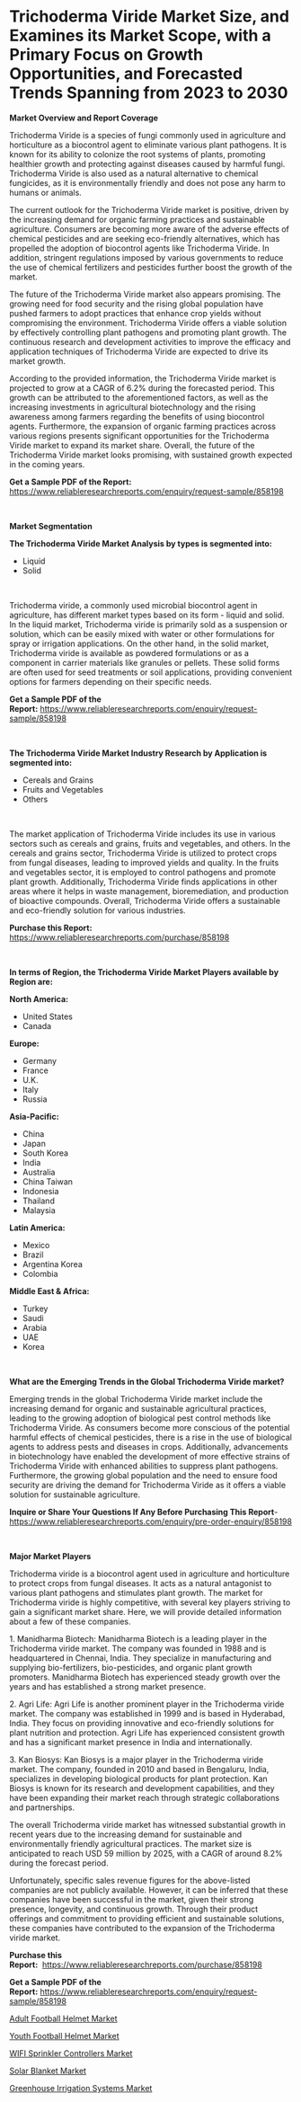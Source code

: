 <p><h1>Trichoderma Viride Market Size, and Examines its Market Scope, with a Primary Focus on Growth Opportunities, and Forecasted Trends Spanning from 2023 to 2030</h1></p><p><strong>Market Overview and Report Coverage</strong></p>
<p><p>Trichoderma Viride is a species of fungi commonly used in agriculture and horticulture as a biocontrol agent to eliminate various plant pathogens. It is known for its ability to colonize the root systems of plants, promoting healthier growth and protecting against diseases caused by harmful fungi. Trichoderma Viride is also used as a natural alternative to chemical fungicides, as it is environmentally friendly and does not pose any harm to humans or animals.</p><p>The current outlook for the Trichoderma Viride market is positive, driven by the increasing demand for organic farming practices and sustainable agriculture. Consumers are becoming more aware of the adverse effects of chemical pesticides and are seeking eco-friendly alternatives, which has propelled the adoption of biocontrol agents like Trichoderma Viride. In addition, stringent regulations imposed by various governments to reduce the use of chemical fertilizers and pesticides further boost the growth of the market.</p><p>The future of the Trichoderma Viride market also appears promising. The growing need for food security and the rising global population have pushed farmers to adopt practices that enhance crop yields without compromising the environment. Trichoderma Viride offers a viable solution by effectively controlling plant pathogens and promoting plant growth. The continuous research and development activities to improve the efficacy and application techniques of Trichoderma Viride are expected to drive its market growth.</p><p>According to the provided information, the Trichoderma Viride market is projected to grow at a CAGR of 6.2% during the forecasted period. This growth can be attributed to the aforementioned factors, as well as the increasing investments in agricultural biotechnology and the rising awareness among farmers regarding the benefits of using biocontrol agents. Furthermore, the expansion of organic farming practices across various regions presents significant opportunities for the Trichoderma Viride market to expand its market share. Overall, the future of the Trichoderma Viride market looks promising, with sustained growth expected in the coming years.</p></p>
<p><strong>Get a Sample PDF of the Report:</strong> <a href="https://www.reliableresearchreports.com/enquiry/request-sample/858198">https://www.reliableresearchreports.com/enquiry/request-sample/858198</a></p>
<p>&nbsp;</p>
<p><strong>Market Segmentation</strong></p>
<p><strong>The Trichoderma Viride Market Analysis by types is segmented into:</strong></p>
<p><ul><li>Liquid</li><li>Solid</li></ul></p>
<p>&nbsp;</p>
<p><p>Trichoderma viride, a commonly used microbial biocontrol agent in agriculture, has different market types based on its form - liquid and solid. In the liquid market, Trichoderma viride is primarily sold as a suspension or solution, which can be easily mixed with water or other formulations for spray or irrigation applications. On the other hand, in the solid market, Trichoderma viride is available as powdered formulations or as a component in carrier materials like granules or pellets. These solid forms are often used for seed treatments or soil applications, providing convenient options for farmers depending on their specific needs.</p></p>
<p><strong>Get a Sample PDF of the Report:</strong>&nbsp;<a href="https://www.reliableresearchreports.com/enquiry/request-sample/858198">https://www.reliableresearchreports.com/enquiry/request-sample/858198</a></p>
<p>&nbsp;</p>
<p><strong>The Trichoderma Viride Market Industry Research by Application is segmented into:</strong></p>
<p><ul><li>Cereals and Grains</li><li>Fruits and Vegetables</li><li>Others</li></ul></p>
<p>&nbsp;</p>
<p><p>The market application of Trichoderma Viride includes its use in various sectors such as cereals and grains, fruits and vegetables, and others. In the cereals and grains sector, Trichoderma Viride is utilized to protect crops from fungal diseases, leading to improved yields and quality. In the fruits and vegetables sector, it is employed to control pathogens and promote plant growth. Additionally, Trichoderma Viride finds applications in other areas where it helps in waste management, bioremediation, and production of bioactive compounds. Overall, Trichoderma Viride offers a sustainable and eco-friendly solution for various industries.</p></p>
<p><strong>Purchase this Report:</strong>&nbsp; <a href="https://www.reliableresearchreports.com/purchase/858198">https://www.reliableresearchreports.com/purchase/858198</a></p>
<p>&nbsp;</p>
<p><strong>In terms of Region, the Trichoderma Viride Market Players available by Region are:</strong></p>
<p>
    <p> <strong> North America: </strong>
        <ul>
            <li>United States</li>
            <li>Canada</li>
        </ul>
        </p> 
    <p> <strong> Europe: </strong>
        <ul>
            <li>Germany</li>
            <li>France</li>
            <li>U.K.</li>
            <li>Italy</li>
            <li>Russia</li>
        </ul>
        </p> 
    <p> <strong> Asia-Pacific: </strong>
        <ul>
            <li>China</li>
            <li>Japan</li>
            <li>South Korea</li>
            <li>India</li>
            <li>Australia</li>
            <li>China Taiwan</li>
            <li>Indonesia</li>
            <li>Thailand</li>
            <li>Malaysia</li>
        </ul>
        </p> 
    <p> <strong> Latin America: </strong>
        <ul>
            <li>Mexico</li>
            <li>Brazil</li>
            <li>Argentina Korea</li>
            <li>Colombia</li>
        </ul>
        </p> 
    <p> <strong> Middle East & Africa: </strong>
        <ul>
            <li>Turkey</li>
            <li>Saudi</li>
            <li>Arabia</li>
            <li>UAE</li>
            <li>Korea</li>
        </ul>
    </p>
    </p>
<p>&nbsp;</p>
<p><strong>What are the Emerging Trends in the Global Trichoderma Viride market?</strong></p>
<p><p>Emerging trends in the global Trichoderma Viride market include the increasing demand for organic and sustainable agricultural practices, leading to the growing adoption of biological pest control methods like Trichoderma Viride. As consumers become more conscious of the potential harmful effects of chemical pesticides, there is a rise in the use of biological agents to address pests and diseases in crops. Additionally, advancements in biotechnology have enabled the development of more effective strains of Trichoderma Viride with enhanced abilities to suppress plant pathogens. Furthermore, the growing global population and the need to ensure food security are driving the demand for Trichoderma Viride as it offers a viable solution for sustainable agriculture.</p></p>
<p><strong>Inquire or Share Your Questions If Any Before Purchasing This Report</strong>- <a href="https://www.reliableresearchreports.com/enquiry/pre-order-enquiry/858198">https://www.reliableresearchreports.com/enquiry/pre-order-enquiry/858198</a></p>
<p>&nbsp;</p>
<p><strong>Major Market Players</strong></p>
<p><p>Trichoderma viride is a biocontrol agent used in agriculture and horticulture to protect crops from fungal diseases. It acts as a natural antagonist to various plant pathogens and stimulates plant growth. The market for Trichoderma viride is highly competitive, with several key players striving to gain a significant market share. Here, we will provide detailed information about a few of these companies.</p><p>1. Manidharma Biotech: Manidharma Biotech is a leading player in the Trichoderma viride market. The company was founded in 1988 and is headquartered in Chennai, India. They specialize in manufacturing and supplying bio-fertilizers, bio-pesticides, and organic plant growth promoters. Manidharma Biotech has experienced steady growth over the years and has established a strong market presence.</p><p>2. Agri Life: Agri Life is another prominent player in the Trichoderma viride market. The company was established in 1999 and is based in Hyderabad, India. They focus on providing innovative and eco-friendly solutions for plant nutrition and protection. Agri Life has experienced consistent growth and has a significant market presence in India and internationally.</p><p>3. Kan Biosys: Kan Biosys is a major player in the Trichoderma viride market. The company, founded in 2010 and based in Bengaluru, India, specializes in developing biological products for plant protection. Kan Biosys is known for its research and development capabilities, and they have been expanding their market reach through strategic collaborations and partnerships.</p><p>The overall Trichoderma viride market has witnessed substantial growth in recent years due to the increasing demand for sustainable and environmentally friendly agricultural practices. The market size is anticipated to reach USD 59 million by 2025, with a CAGR of around 8.2% during the forecast period.</p><p>Unfortunately, specific sales revenue figures for the above-listed companies are not publicly available. However, it can be inferred that these companies have been successful in the market, given their strong presence, longevity, and continuous growth. Through their product offerings and commitment to providing efficient and sustainable solutions, these companies have contributed to the expansion of the Trichoderma viride market.</p></p>
<p><strong>Purchase this Report:</strong>&nbsp;&nbsp;<a href="https://www.reliableresearchreports.com/purchase/858198">https://www.reliableresearchreports.com/purchase/858198</a></p>
<p></p>
<p><strong>Get a Sample PDF of the Report:</strong>&nbsp;<a href="https://www.reliableresearchreports.com/enquiry/request-sample/858198">https://www.reliableresearchreports.com/enquiry/request-sample/858198</a></p>
<p><p><a href="https://medium.com/@fire.belt.bug/adult-football-helmet-market-report-reveals-the-latest-trends-and-growth-opportunities-of-this-a70ea443567c">Adult Football Helmet Market</a></p><p><a href="https://medium.com/@sink.pay.sand/youth-football-helmet-market-size-cagr-trends-2024-2030-7821430bcb39">Youth Football Helmet Market</a></p><p><a href="https://github.com/luckyshygirl/Market-Research-Report-List-1/blob/main/wifi-sprinkler-controllers-market.md">WIFI Sprinkler Controllers Market</a></p><p><a href="https://medium.com/@index.mill.peace/solar-blanket-nbsp-market-focuses-on-market-share-size-and-projected-forecast-till-2030-8c5011d0fa05">Solar Blanket Market</a></p><p><a href="https://github.com/vimar16th/Market-Research-Report-List-1/blob/main/greenhouse-irrigation-systems-market.md">Greenhouse Irrigation Systems Market</a></p></p>